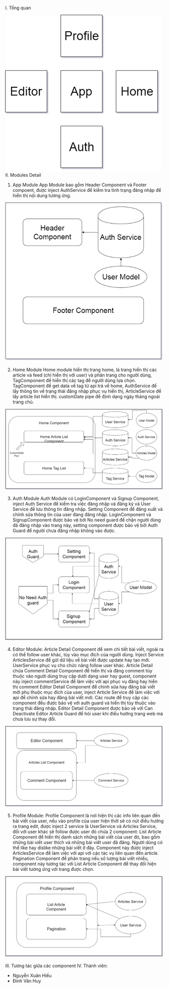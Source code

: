 I. Tổng quan

![alt text](https://github.com/xhieu94/Image/blob/master/Modules.png)
II. Modules Detail

1. App Module
App Module bao gồm Header Component và Footer compoent, được inject AuthService để kiểm tra tình trạng đăng nhập để hiển thị nội dung tương ứng.

![alt text](https://github.com/xhieu94/Image/blob/master/AppModule.png)

2. Home Module
Home module hiển thị trang home, là trang hiển thị các article và feed (chỉ hiển thị với user) và phân trang cho người dùng, TagComponent để hiển thị các tag để người dùng lựa chọn. TagComponent để get data về tag từ api trả về home, AuthService để lấy thông tin về trạng thái đăng nhập phục vụ hiển thị, ArticleService để lấy article list hiển thị. customDate pipe để định dạng ngày tháng ngoài trang chủ.

![alt text](https://github.com/xhieu94/Image/blob/master/HomeModule.png)

3. Auth Module
Auth Module có LoginComponent và Signup Component, inject Auth Service để kiểm tra việc đăng nhập và đăng ký và User Service để lưu thông tin đăng nhập. Setting Component để đăng xuất và chỉnh sửa thông tin của user đang đăng nhập. LoginComponent và SignupComponent được bảo vệ bởi No need guard để chặn người dùng đã đăng nhập vào trang này, setting component được bảo vệ bởi Auth Guard để người chưa đăng nhập không vào được.

![alt text](https://github.com/xhieu94/Image/blob/master/AuthModule.png)

4. Editor Module:
Article Detail Component để xem chi tiết bài viết, ngoài ra có thể follow user khác, tùy vào mục đích của người dùng. Inject Service ArticlesService để gửi dữ liệu về bài viết được update hay tạo mới. UserService phục vụ cho chức năng follow user khác. Article Detail chứa Comment Detail Component để hiển thị và đăng comment tùy thuộc vào người dùng truy cập dưới dạng user hay guest, component này inject commentService để làm việc với api phục vụ đăng hay hiển thị comment
Editor Detail Component để chỉnh sửa hay đăng bài viết mới phụ thuộc mục đích của user, inject Article Service để làm việc với api để chỉnh sửa hay đăng bài viết mới.
Các route để truy cập các component đều được bảo vệ với auth guard và hiển thị tùy thuộc vào trạng thái đăng nhập. Editor Detail Component được bảo vệ với Can Deactivate Editor Article Guard để hỏi user khi điều hướng trang web mà chưa lưu sự thay đổi.

![alt text](https://github.com/xhieu94/Image/blob/master/EditorModule.png)

5. Profile Module:
Profile Component là nơi hiện thị các info liên quan đến bài viết của user, nếu vào profile của user hiện thời sẽ có nút điều hướng ra trang edit, được inject 2 service là UserService và Articles Service, đối với user khác sẽ follow được user đó chứa 2 component:
List Article Component để hiển thị danh sách những bài viết của user đó, bao gồm những bài viết user thích và những bài viết user đã đăng. Người dùng có thể like hay dislike những bài viết ở đây. Component này được inject ArticlesService để làm việc với api với các tác vụ liên quan đến article.
Pagination Component để phân trang nếu số lượng bài viết nhiều, component này tương tác với List Article Component để thay đổi hiện bài viết tương ứng với trang được chọn.

![alt text](https://github.com/xhieu94/Image/blob/master/ProfileModule.png)

III. Tương tác giữa các component
IV. Thành viên:
- Nguyễn Xuân Hiếu
- Đinh Văn Huy
 
